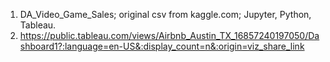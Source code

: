 01. DA_Video_Game_Sales; original csv from kaggle.com; Jupyter, Python, Tableau.
02. https://public.tableau.com/views/Airbnb_Austin_TX_16857240197050/Dashboard1?:language=en-US&:display_count=n&:origin=viz_share_link
